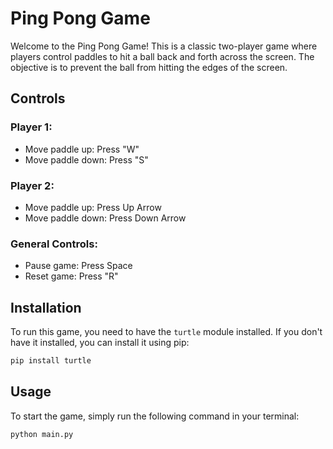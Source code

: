 # Ping Pong Game

Welcome to the Ping Pong Game! This is a classic two-player game where players control paddles to hit a ball back and forth across the screen. The objective is to prevent the ball from hitting the edges of the screen.

## Controls

### Player 1:
- Move paddle up: Press "W"
- Move paddle down: Press "S"

### Player 2:
- Move paddle up: Press Up Arrow
- Move paddle down: Press Down Arrow

### General Controls:
- Pause game: Press Space
- Reset game: Press "R"

## Installation

To run this game, you need to have the `turtle` module installed. If you don't have it installed, you can install it using pip:

```bash
pip install turtle
```
## Usage

To start the game, simply run the following command in your terminal:

```bash
python main.py
```

